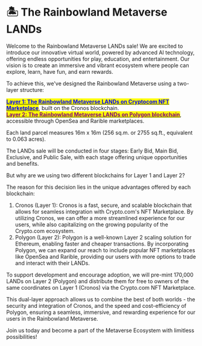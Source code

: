 # 🏝 The Rainbowland Metaverse LANDs

Welcome to the Rainbowland Metaverse LANDs sale! We are excited to introduce our innovative virtual world, powered by advanced AI technology, offering endless opportunities for play, education, and entertainment. Our vision is to create an immersive and vibrant ecosystem where people can explore, learn, have fun, and earn rewards.

To achieve this, we've designed the Rainbowland Metaverse using a two-layer structure:

[<mark style="color:blue;">**Layer 1: The Rainbowland Metaverse LANDs on Cryptocom NFT Marketplace**</mark>](https://crypto.com/nft/collection/3faa85afc4d85ccd2f6109828bb3e49a), built on the Cronos blockchain. \
[<mark style="color:purple;">**Layer 2: The Rainbowland Metaverse LANDs on Polygon blockchain**</mark>](https://opensea.io/collection/the-rainbowland), accessible through OpenSea and Rarible marketplaces.

Each land parcel measures 16m x 16m (256 sq.m. or 2755 sq.ft., equivalent to 0.063 acres).

The LANDs sale will be conducted in four stages: Early Bid, Main Bid, Exclusive, and Public Sale, with each stage offering unique opportunities and benefits.

But why are we using two different blockchains for Layer 1 and Layer 2?

The reason for this decision lies in the unique advantages offered by each blockchain:

1. Cronos (Layer 1): Cronos is a fast, secure, and scalable blockchain that allows for seamless integration with Crypto.com's NFT Marketplace. By utilizing Cronos, we can offer a more streamlined experience for our users, while also capitalizing on the growing popularity of the Crypto.com ecosystem.
2. Polygon (Layer 2): Polygon is a well-known Layer 2 scaling solution for Ethereum, enabling faster and cheaper transactions. By incorporating Polygon, we can expand our reach to include popular NFT marketplaces like OpenSea and Rarible, providing our users with more options to trade and interact with their LANDs.

To support development and encourage adoption, we will pre-mint 170,000 LANDs on Layer 2 (Polygon) and distribute them for free to owners of the same coordinates on Layer 1 (Cronos) via the Crypto.com NFT Marketplace.

This dual-layer approach allows us to combine the best of both worlds - the security and integration of Cronos, and the speed and cost-efficiency of Polygon, ensuring a seamless, immersive, and rewarding experience for our users in the Rainbowland Metaverse.

Join us today and become a part of the Metaverse Ecosystem with limitless possibilities!
